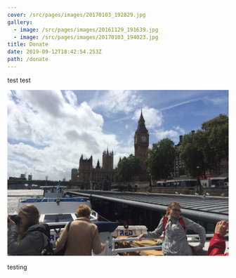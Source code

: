 ```yaml
---
cover: /src/pages/images/20170103_192829.jpg
gallery:
  - image: /src/pages/images/20161129_191639.jpg
  - image: /src/pages/images/20170103_194023.jpg
title: Donate
date: 2019-09-12T18:42:54.253Z
path: /donate
---
```

test test

![testing](/src/pages/images/IMG_5899.JPG "testing")

testing
